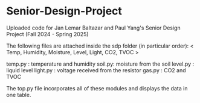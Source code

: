 # Senior-Design-Project
Uploaded code for Jan Lemar Baltazar and Paul Yang's Senior Design Project (Fall 2024 - Spring 2025)



The following files are attached inside the sdp folder (in particular order):
< Temp, Humidity, Moisture, Level, Light, CO2, TVOC >

  temp.py : temperature and humidity
  soil.py: moisture from the soil
  level.py : liquid level
  light.py : voltage received from the resistor
  gas.py : CO2 and TVOC

The top.py file incorporates all of these modules and displays the data in one table.

